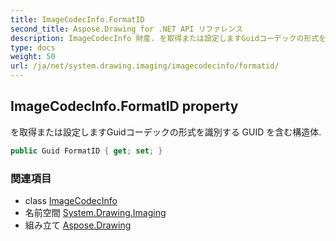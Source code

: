 ```yaml
---
title: ImageCodecInfo.FormatID
second_title: Aspose.Drawing for .NET API リファレンス
description: ImageCodecInfo 財産. を取得または設定しますGuidコーデックの形式を識別する GUID を含む構造体.
type: docs
weight: 50
url: /ja/net/system.drawing.imaging/imagecodecinfo/formatid/
---
```

## ImageCodecInfo.FormatID property

を取得または設定しますGuidコーデックの形式を識別する GUID を含む構造体.

```csharp
public Guid FormatID { get; set; }
```

### 関連項目

* class [ImageCodecInfo](../)
* 名前空間 [System.Drawing.Imaging](../../imagecodecinfo/)
* 組み立て [Aspose.Drawing](../../../)


